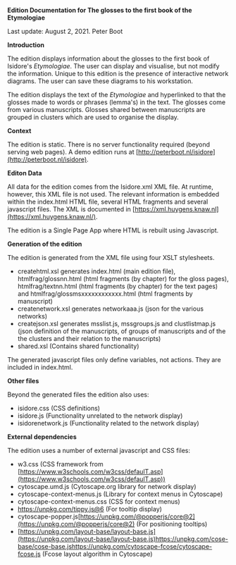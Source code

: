 **Edition Documentation for The glosses to the first book of the Etymologiae**

Last update: August 2, 2021. Peter Boot

**Introduction**

The edition displays information about the glosses to the first book of Isidore&#39;s _Etymologiae_. The user can display and visualise, but not modify the information. Unique to this edition is the presence of interactive network diagrams. The user can save these diagrams to his workstation.

The edition displays the text of the _Etymologiae_ and hyperlinked to that the glosses made to words or phrases (lemma&#39;s) in the text. The glosses come from various manuscripts. Glosses shared between manuscripts are grouped in clusters which are used to organise the display.

**Context**

The edition is static. There is no server functionality required (beyond serving web pages). A demo edition runs at [http://peterboot.nl/isidore](http://peterboot.nl/isidore). 

**Editon Data**

All data for the edition comes from the Isidore.xml XML file. At runtime, however, this XML file is not used. The relevant information is embedded within the index.html HTML file, several HTML fragments and several javascript files. The XML is documented in [https://xml.huygens.knaw.nl](https://xml.huygens.knaw.nl/).

The edition is a Single Page App where HTML is rebuilt using Javascript.  

**Generation of the edition**

The edition is generated from the XML file using four XSLT stylesheets.

- createhtml.xsl generates index.html (main edition file), htmlfrag/glossnn.html (html fragments (by chapter) for the gloss pages), htmlfrag/textnn.html (html fragments (by chapter) for the text pages) and htmlfrag/glossmsxxxxxxxxxxxx.html (html fragments by manuscript)
- createnetwork.xsl generates networkaaa.js (json for the various networks)
- createjson.xsl  generates msslist.js, mssgroups.js and clustlistmap.js  (json definition of the manuscripts, of groups of manuscripts and of the the clusters and their relation to the manuscripts)
- shared.xsl (Contains shared functionality)

The generated javascript files only define variables, not actions. They are included in index.html.

**Other files**

Beyond the generated files the edition also uses:

- isidore.css (CSS definitions)
- isidore.js  (Functionality unrelated to the network display)
- isidorenetwork.js (Functionality related to the network display)

**External dependencies**

The edition uses a number of external javascript and CSS files:

- w3.css (CSS framework from [https://www.w3schools.com/w3css/defaulT.asp](https://www.w3schools.com/w3css/defaulT.asp))
- cytoscape.umd.js (Cytoscape.org library for network display)
- cytoscape-context-menus.js (Library for context menus in Cytoscape)
- cytoscape-context-menus.css (CSS for context menus)
- https://unpkg.com/tippy.js@6 (For tooltip display)
- cytoscape-popper.js[https://unpkg.com/@popperjs/core@2](https://unpkg.com/@popperjs/core@2) (For positioning tooltips)
- [https://unpkg.com/layout-base/layout-base.js](https://unpkg.com/layout-base/layout-base.js)https://unpkg.com/cose-base/cose-base.jshttps://unpkg.com/cytoscape-fcose/cytoscape-fcose.js (Fcose layout algorithm in Cytoscape)
